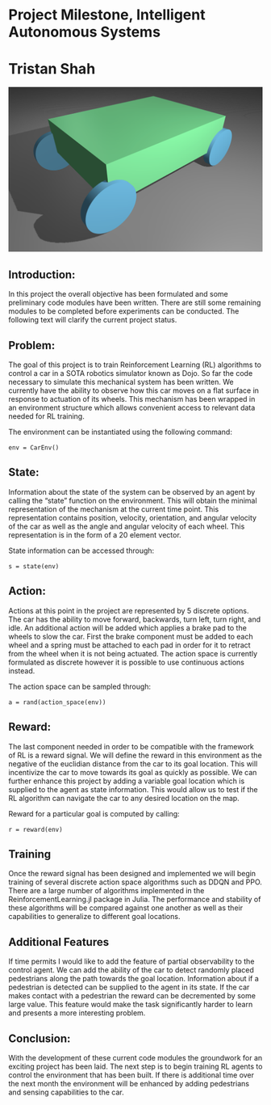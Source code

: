 # Project Milestone, Intelligent Autonomous Systems
# Tristan Shah

![alt text](https://github.com/gladisor/CarBrake.jl/blob/main/images/car.png)

## Introduction:
In this project the overall objective has been formulated and some preliminary code modules have been written. There are still some remaining modules to be completed before experiments can be conducted. The following text will clarify the current project status.

## Problem: 
The goal of this project is to train Reinforcement Learning (RL) algorithms to control a car in a SOTA robotics simulator known as Dojo. So far the code necessary to simulate this mechanical system has been written. We currently have the ability to observe how this car moves on a flat surface in response to actuation of its wheels. This mechanism has been wrapped in an environment structure which allows convenient access to relevant data needed for RL training. 

The environment can be instantiated using the following command:

```
env = CarEnv()
```

## State:
Information about the state of the system can be observed by an agent by calling the “state” function on the environment. This will obtain the minimal representation of the mechanism at the current time point. This representation contains position, velocity, orientation, and angular velocity of the car as well as the angle and angular velocity of each wheel. This representation is in the form of a 20 element vector.

State information can be accessed through:
```
s = state(env)
```

## Action:
Actions at this point in the project are represented by 5 discrete options. The car has the ability to move forward, backwards, turn left, turn right, and idle. An additional action will be added which applies a brake pad to the wheels to slow the car. First the brake component must be added to each wheel and a spring must be attached to each pad in order for it to retract from the wheel when it is not being actuated. The action space is currently formulated as discrete however it is possible to use continuous actions instead.

The action space can be sampled through:
```
a = rand(action_space(env))
```

## Reward:
The last component needed in order to be compatible with the framework of RL is a reward signal. We will define the reward in this environment as the negative of the euclidian distance from the car to its goal location. This will incentivize the car to move towards its goal as quickly as possible. We can further enhance this project by adding a variable goal location which is supplied to the agent as state information. This would allow us to test if the RL algorithm can navigate the car to any desired location on the map. 

Reward for a particular goal is computed by calling:
```
r = reward(env)
```

## Training
Once the reward signal has been designed and implemented we will begin training of several discrete action space algorithms such as DDQN and PPO. There are a large number of algorithms implemented in the ReinforcementLearning.jl package in Julia. The performance and stability of these algorithms will be compared against one another as well as their capabilities to generalize to different goal locations.

## Additional Features
If time permits I would like to add the feature of partial observability to the control agent. We can add the ability of the car to detect randomly placed pedestrians along the path towards the goal location. Information about if a pedestrian is detected can be supplied to the agent in its state. If the car makes contact with a pedestrian the reward can be decremented by some large value. This feature would make the task significantly harder to learn and presents a more interesting problem. 

## Conclusion:
With the development of these current code modules the groundwork for an exciting project has been laid. The next step is to begin training RL agents to control the environment that has been built. If there is additional time over the next month the environment will be enhanced by adding pedestrians and sensing capabilities to the car.  